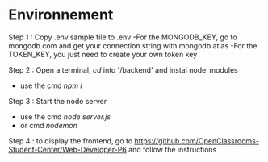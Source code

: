 # Environnement

Step 1 :
Copy .env.sample file to .env
-For the MONGODB_KEY, go to mongodb.com and get your connection string with mongodb atlas
-For the TOKEN_KEY, you just need to create your own token key

Step 2 :
Open a terminal, _cd_ into '/backend' and instal node_modules

- use the cmd _npm i_

Step 3 :
Start the node server

- use the cmd _node server.js_
- or cmd _nodemon_

Step 4 :
to display the frontend, go to https://github.com/OpenClassrooms-Student-Center/Web-Developer-P6 and follow the instructions
